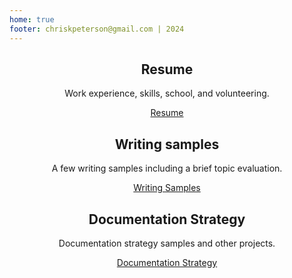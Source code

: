 ```yaml
---
home: true
footer: chriskpeterson@gmail.com | 2024
---
```

<div style="text-align: center">
  <Bit/>
</div>

<div class="features">

  
  <div class="feature" style="text-align: center;">
    <h2>Resume</h2>
    <p>Work experience, skills, school, and volunteering.</p>
    <p><a href="https://chriskpeterson.com/resume.html">Resume</a></p>
  </div>

  <div class="feature" style="text-align: center;">
    <h2>Writing samples</h2>
    <p>A few writing samples including a brief topic evaluation.</p>
    <p><a href="https://chriskpeterson.com/writingsamples.html">Writing Samples</a></p>
  </div>

  <div class="feature" style="text-align: center;">
    <h2>Documentation Strategy</h2>
    <p>Documentation strategy samples and other projects.</p>
    <p><a href="https://chriskpeterson.com/documentation-strategy.html">Documentation Strategy</a></p>
  </div>


</div>

</div>
